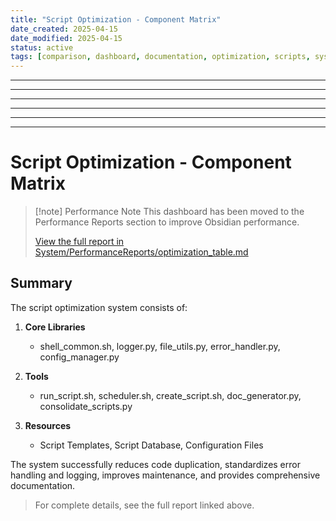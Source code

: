 ```yaml
---
title: "Script Optimization - Component Matrix"
date_created: 2025-04-15
date_modified: 2025-04-15
status: active
tags: [comparison, dashboard, documentation, optimization, scripts, system]
---
```


---

---

---

---

---

---

# Script Optimization - Component Matrix

> [!note] Performance Note
> This dashboard has been moved to the Performance Reports section to improve Obsidian performance.
> 
> [View the full report in System/PerformanceReports/optimization_table.md](../../System/PerformanceReports/optimization_table.md)

## Summary

The script optimization system consists of:

1. **Core Libraries**
   - shell_common.sh, logger.py, file_utils.py, error_handler.py, config_manager.py

2. **Tools**
   - run_script.sh, scheduler.sh, create_script.sh, doc_generator.py, consolidate_scripts.py

3. **Resources**
   - Script Templates, Script Database, Configuration Files

The system successfully reduces code duplication, standardizes error handling and logging, improves maintenance, and provides comprehensive documentation.

> For complete details, see the full report linked above.
